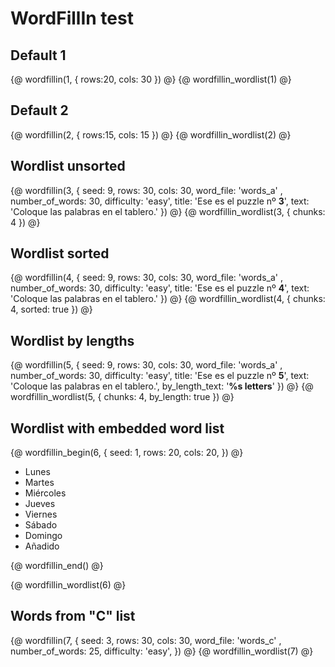 # WordFillIn test

## Default 1
{@ wordfillin(1, { rows:20, cols: 30 }) @}
{@ wordfillin_wordlist(1) @}

## Default 2
{@ wordfillin(2, { rows:15, cols: 15 }) @}
{@ wordfillin_wordlist(2) @}

## Wordlist unsorted
{@ wordfillin(3, {
    seed: 9,
    rows: 30,
    cols: 30,
    word_file: 'words_a' ,
    number_of_words: 30,
    difficulty: 'easy',
    title: 'Ese es el puzzle nº <b>3</b>',
    text: 'Coloque las palabras en el tablero.'
}) @}
{@ wordfillin_wordlist(3, { chunks: 4 }) @}

## Wordlist sorted
{@ wordfillin(4, {
    seed: 9,
    rows: 30,
    cols: 30,
    word_file: 'words_a' ,
    number_of_words: 30,
    difficulty: 'easy',
    title: 'Ese es el puzzle nº <b>4</b>',
    text: 'Coloque las palabras en el tablero.'
}) @}
{@ wordfillin_wordlist(4, { chunks: 4, sorted: true }) @}

## Wordlist by lengths
{@ wordfillin(5, {
    seed: 9,
    rows: 30,
    cols: 30,
    word_file: 'words_a' ,
    number_of_words: 30,
    difficulty: 'easy',
    title: 'Ese es el puzzle nº <b>5</b>',
    text: 'Coloque las palabras en el tablero.',
    by_length_text: '<b>%s letters</b>'
}) @}
{@ wordfillin_wordlist(5, { chunks: 4, by_length: true }) @}

## Wordlist with embedded word list
{@ wordfillin_begin(6, {
    seed: 1,
    rows: 20,
    cols: 20,
}) @}

- Lunes
- Martes
- Miércoles
- Jueves
- Viernes
- Sábado
- Domingo
- Añadido

{@ wordfillin_end() @}

{@ wordfillin_wordlist(6) @}

## Words from "C" list
{@ wordfillin(7, {
seed: 3,
rows: 30,
cols: 30,
word_file: 'words_c' ,
number_of_words: 25,
difficulty: 'easy',
}) @}
{@ wordfillin_wordlist(7) @}